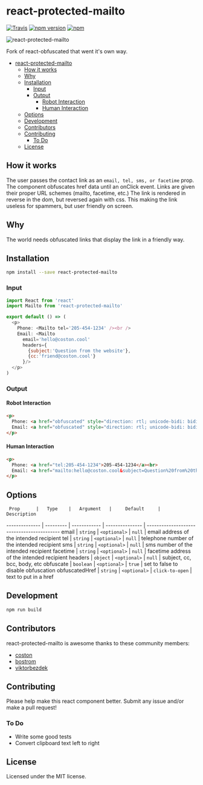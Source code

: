 # react-protected-mailto
[![Travis](https://img.shields.io/travis/coston/react-protected-mailto.svg)](https://travis-ci.org/coston/react-protected-mailto)
[![npm version](https://badge.fury.io/js/react-protected-mailto.svg)](https://www.npmjs.com/package/react-protected-mailto)
[![npm](https://img.shields.io/npm/dm/react-protected-mailto.svg)](https://www.npmjs.com/package/react-protected-mailto)

![react-protected-mailto](https://user-images.githubusercontent.com/7424180/28096225-c2f07142-666c-11e7-96ab-c12f34d1b86f.png)

Fork of react-obfuscated that went it's own way.

<!-- TOC -->

- [react-protected-mailto](#react-protected-mailto)
  - [How it works](#how-it-works)
  - [Why](#why)
  - [Installation](#installation)
    - [Input](#input)
    - [Output](#output)
      - [Robot Interaction](#robot-interaction)
      - [Human Interaction](#human-interaction)
  - [Options](#options)
  - [Development](#development)
  - [Contributors](#contributors)
  - [Contributing](#contributing)
    - [To Do](#to-do)
  - [License](#license)

<!-- /TOC -->

## How it works
The user passes the contact link as an ```email, tel, sms, or facetime``` prop. The component obfuscates href data until an onClick event. Links are given their proper URL schemes (mailto, facetime, etc.) The link is rendered in reverse in the dom, but reversed again with css. This making the link useless for spammers, but user friendly on screen.

## Why
The world needs obfuscated links that display the link in a friendly way.

## Installation
```bash
npm install --save react-protected-mailto
```

### Input
```javascript
import React from 'react'
import Mailto from 'react-protected-mailto'

export default () => (
  <p>
    Phone: <Mailto tel='205-454-1234' /><br />
    Email: <Mailto
      email='hello@coston.cool'
      headers={
        {subject:'Question from the website'},
        {cc:'friend@coston.cool'}
      }/>
  </p>
)
```

### Output
#### Robot Interaction
```html
<p>
  Phone: <a href="obfuscated" style="direction: rtl; unicode-bidi: bidi-override;">4321-454-502</a><br>
  Email: <a href="obfuscated" style="direction: rtl; unicode-bidi: bidi-override;">looc.notsoc@olleh</a>
</p>
```

#### Human Interaction
```html
<p>
  Phone: <a href="tel:205-454-1234">205-454-1234</a><br>
  Email: <a href="mailto:hello@coston.cool&subject=Question%20from%20the%20website&cc=friend@coston.cool">hello@coston.cool</a>
</p>
```

## Options

     Prop      |   Type    |   Argument   |     Default     |                Description
-------------- | --------- | ------------ | --------------- | ------------------------------------------
email          | `string`  | `<optional>` | `null`          | email address of the intended recipient
tel            | `string`  | `<optional>` | `null`          | telephone number of the intended recipient
sms            | `string`  | `<optional>` | `null`          | sms number of the intended recipient
facetime       | `string`  | `<optional>` | `null`          | facetime address of the intended recipient
headers        | `object`  | `<optional>` | `null`          | subject, cc, bcc, body, etc
obfuscate      | `boolean` | `<optional>` | `true`          | set to false to disable obfuscation
obfuscatedHref | `string`  | `<optional>` | `click-to-open` | text to put in a href


## Development

```bash
npm run build
```

## Contributors
react-protected-mailto is awesome thanks to these community members:
- [coston](https://github.com/coston)
- [bostrom](https://github.com/bostrom)
- [viktorbezdek](https://github.com/viktorbezdek)

## Contributing
Please help make this react component better. Submit any issue and/or make a pull request!

### To Do
- Write some good tests
- Convert clipboard text left to right

## License
Licensed under the MIT license.

